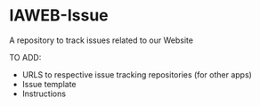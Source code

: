 # IAWEB-Issue
A repository to track issues related to our Website


TO ADD:
- URLS to respective issue tracking repositories (for other apps)
- Issue template
- Instructions
